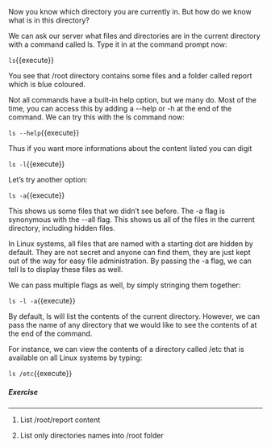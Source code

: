 Now you know which directory you are currently in. But how do we know what is in this directory?

We can ask our server what files and directories are in the current directory with a command called ls. Type it in at the command prompt now:

`ls`{{execute}}

You see that /root directory contains some files and a folder called report which is blue coloured.

Not all commands have a built-in help option, but we many do. Most of the time, you can access this by adding a --help or -h at the end of the command. We can try this with the ls command now:

`ls --help`{{execute}}

Thus if you want more informations about the content listed you can digit 

`ls -l`{{execute}}

Let’s try another option:

`ls -a`{{execute}}

This shows us some files that we didn’t see before. The -a flag is synonymous with the --all flag. This shows us all of the files in the current directory, including hidden files.

In Linux systems, all files that are named with a starting dot are hidden by default. They are not secret and anyone can find them, they are just kept out of the way for easy file administration. By passing the -a flag, we can tell ls to display these files as well.

We can pass multiple flags as well, by simply stringing them together:

`ls -l -a`{{execute}}

By default, ls will list the contents of the current directory. However, we can pass the name of any directory that we would like to see the contents of at the end of the command.

For instance, we can view the contents of a directory called /etc that is available on all Linux systems by typing:

`ls /etc`{{execute}}

##### Exercise
________

1. List /root/report content

2. List only directories names into /root folder
